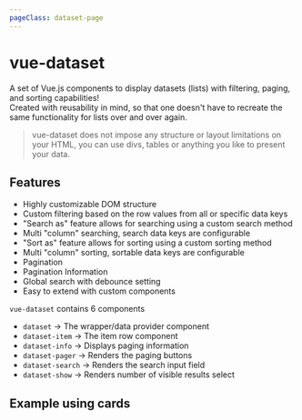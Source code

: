 ```yaml
---
pageClass: dataset-page
---
```


# vue-dataset

A set of Vue.js components to display datasets (lists) with filtering, paging, and sorting capabilities!  
Created with reusability in mind, so that one doesn't have to recreate the same functionality for lists over and over again.

> vue-dataset does not impose any structure or layout limitations on your HTML, you can use divs, tables or anything you like to present your data.

## Features

- Highly customizable DOM structure
- Custom filtering based on the row values from all or specific data keys
- "Search as" feature allows for searching using a custom search method
- Multi "column" searching, search data keys are configurable
- "Sort as" feature allows for sorting using a custom sorting method
- Multi "column" sorting, sortable data keys are configurable
- Pagination
- Pagination Information
- Global search with debounce setting
- Easy to extend with custom components


`vue-dataset` contains 6 components
- `dataset` &rarr; The wrapper/data provider component
- `dataset-item` &rarr; The item row component
- `dataset-info` &rarr; Displays paging information
- `dataset-pager` &rarr; Renders the paging buttons
- `dataset-search` &rarr; Renders the search input field
- `dataset-show` &rarr; Renders number of visible results select 

<h2 class="mb-4">Example using cards</h2>

<vue-example file="Example1" />